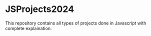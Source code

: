 # JSProjects2024
This repository contains all types of projects done in Javascript with complete explaination.
